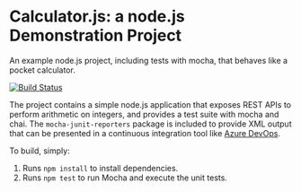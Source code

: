 Calculator.js: a node.js Demonstration Project
==============================================
An example node.js project, including tests with mocha, that behaves like
a pocket calculator.

[![Build Status](https://dev.azure.com/stephensummerconsulting/Configuring%20Agent%20Pools%20and%20Understanding%20Pipeline%20Styles/_apis/build/status/stephensummerconsulting.calculator?branchName=master)](https://dev.azure.com/stephensummerconsulting/Configuring%20Agent%20Pools%20and%20Understanding%20Pipeline%20Styles/_build/latest?definitionId=8&branchName=master)

The project contains a simple node.js application that exposes REST APIs
to perform arithmetic on integers, and provides a test suite with mocha
and chai.  The `mocha-junit-reporters` package is included to provide XML
output that can be presented in a continuous integration tool like
[Azure DevOps](https://azure.com/devops).

To build, simply:

1. Runs `npm install` to install dependencies.
2. Runs `npm test` to run Mocha and execute the unit tests.

